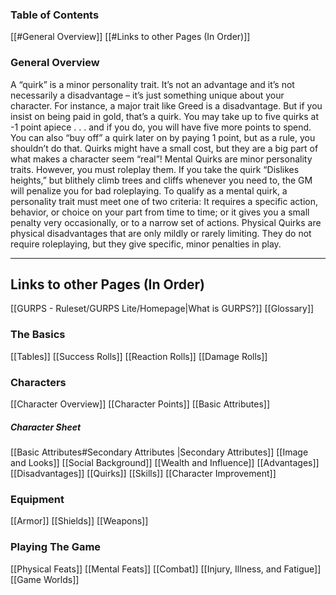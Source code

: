 ### Table of Contents
[[#General Overview]]
[[#Links to other Pages (In Order)]]

### General Overview
A “quirk” is a minor personality trait. It’s not an advantage and it’s not necessarily a disadvantage – it’s just something unique about your character. For instance, a major trait like Greed is a disadvantage. But if you insist on being paid in gold, that’s a quirk. You may take up to five quirks at -1 point apiece . . . and if you do, you will have five more points to spend. You can also “buy off” a quirk later on by paying 1 point, but as a rule, you shouldn’t do that. Quirks might have a small cost, but they are a big part of what makes a character seem “real”! Mental Quirks are minor personality traits. However, you must roleplay them. If you take the quirk “Dislikes heights,” but blithely climb trees and cliffs whenever you need to, the GM will penalize you for bad roleplaying. To qualify as a mental quirk, a personality trait must meet one of two criteria: It requires a specific action, behavior, or choice on your part from time to time; or it gives you a small penalty very occasionally, or to a narrow set of actions. Physical Quirks are physical disadvantages that are only mildly or rarely limiting. They do not require roleplaying, but they give specific, minor penalties in play.

---

## Links to other Pages (In Order)

[[GURPS - Ruleset/GURPS Lite/Homepage|What is GURPS?]]
[[Glossary]]
### The Basics
[[Tables]]
[[Success Rolls]]
[[Reaction Rolls]]
[[Damage Rolls]]

### Characters

[[Character Overview]]
[[Character Points]]
[[Basic Attributes]]
##### Character Sheet

[[Basic Attributes#Secondary Attributes |Secondary Attributes]]
[[Image and Looks]]
[[Social Background]]
[[Wealth and Influence]]
[[Advantages]]
[[Disadvantages]]
[[Quirks]]
[[Skills]]
[[Character Improvement]]

### Equipment

[[Armor]]
[[Shields]]
[[Weapons]]
### Playing The Game
[[Physical Feats]]
[[Mental Feats]]
[[Combat]]
[[Injury, Illness, and Fatigue]]
[[Game Worlds]]
